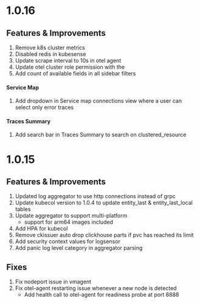# 1.0.16
## Features & Improvements
1. Remove k8s cluster metrics
1. Disabled redis in kubesense
1. Update scrape interval to 10s in otel agent
1. Update otel cluster role permission with the 
1. Add count of available fields in all sidebar filters
#### Service Map
1. Add dropdown in Service map connections view where a user can select only error traces
#### Traces Summary
1. Add search bar in Traces Summary to search on clustered_resource

# 1.0.15
## Features & Improvements
1. Updated log aggregator to use http connections instead of grpc
2. Update kubecol version to 1.0.4 to update entity_last & entity_last_local tables
3. Update aggregator to support multi-platform
    * support for arm64 images included
4. Add HPA for kubecol
5. Remove ckissuer auto drop clickhouse parts if pvc has reached its limit
6. Add security context values for logsensor
7. Add panic log level category in aggregator parsing

## Fixes
1. Fix nodeport issue in vmagent
2. Fix otel-agent restarting issue whenever a new node is detected
    * Add health call to otel-agent for readiness probe at port 8888

